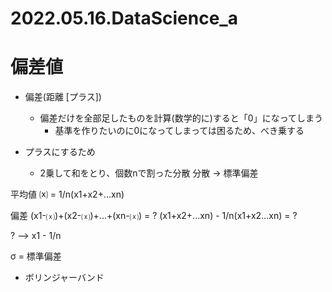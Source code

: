 # 2022.05.16.DataScience_a
# 偏差値
- 偏差(距離 [プラス])
  - 偏差だけを全部足したものを計算(数学的に)すると「0」になってしまう
    - 基準を作りたいのに0になってしまっては困るため、べき乗する

- プラスにするため
  - 2乗して和をとり、個数nで割った分散
分散 -> 標準偏差

平均値
⒳ = 1/n(x1+x2+...xn)

偏差
(x1-⒳)+(x2-⒳)+...+(xn-⒳) = ?
(x1+x2+...xn) - 1/n(x1+x2...xn) = ?

? --> x1 - 1/n

σ = 標準偏差

- ボリンジャーバンド
